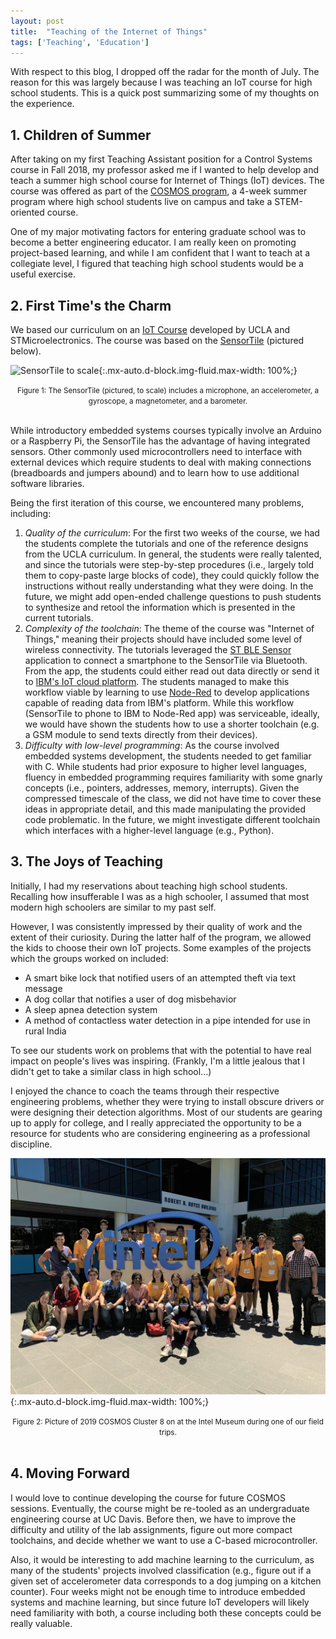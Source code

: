 ```yaml
---
layout: post
title:  "Teaching of the Internet of Things"
tags: ['Teaching', 'Education']
---
```


With respect to this blog, I dropped off the radar for the month of July. The reason for this was largely because I was teaching an IoT course for high school students. This is a quick post summarizing some of my thoughts on the experience.

## 1. Children of Summer

After taking on my first Teaching Assistant position for a Control Systems course in Fall 2018, my professor asked me if I wanted to help develop and teach a summer high school course for Internet of Things (IoT) devices. The course was offered as part of the [COSMOS program](https://cosmos.ucdavis.edu/), a 4-week summer program where high school students live on campus and take a STEM-oriented course.

One of my major motivating factors for entering graduate school was to become a better engineering educator. I am really keen on promoting project-based learning, and while I am confident that I want to teach at a collegiate level, I figured that teaching high school students would be a useful exercise.

## 2. First Time's the Charm

We based our curriculum on an [IoT Course](https://sites.google.com/view/ucla-stmicroelectronics-iot/home) developed by UCLA and STMicroelectronics. The course was based on the [SensorTile](https://www.st.com/en/evaluation-tools/steval-stlkt01v1.html) (pictured below).

![SensorTile to scale][st1]{:.mx-auto.d-block.img-fluid.max-width: 100%;}
<center>
<small>Figure 1: The SensorTile (pictured, to scale) includes a microphone, an accelerometer, a gyroscope, a magnetometer, and a barometer.</small></center><br>

While introductory embedded systems courses typically involve an Arduino or a Raspberry Pi, the SensorTile has the advantage of having integrated sensors. Other commonly used microcontrollers need to interface with external devices which require students to deal with making connections (breadboards and jumpers abound) and to learn how to use additional software libraries. 

Being the first iteration of this course, we encountered many problems, including:

1. *Quality of the curriculum*: For the first two weeks of the course, we had the students complete the tutorials and one of the reference designs from the UCLA curriculum. In general, the students were really talented, and since the tutorials were step-by-step procedures (i.e., largely told them to copy-paste large blocks of code), they could quickly follow the instructions without really understanding what they were doing. In the future, we might add open-ended challenge questions to push students to synthesize and retool the information which is presented in the current tutorials.
2. *Complexity of the toolchain*: The theme of the course was "Internet of Things," meaning their projects should have included some level of wireless connectivity. The tutorials leveraged the [ST BLE Sensor](https://www.st.com/en/embedded-software/stblesensor.html) application to connect a smartphone to the SensorTile via Bluetooth. From the app, the students could either read out data directly or send it to [IBM's IoT cloud platform](https://www.ibm.com/internet-of-things). The students managed to make this workflow viable by learning to use [Node-Red](https://nodered.org/) to develop applications capable of reading data from IBM's platform. While this workflow (SensorTile to phone to IBM to Node-Red app) was serviceable, ideally, we would have shown the students how to use a shorter toolchain (e.g. a GSM module to send texts directly from their devices).
3. *Difficulty with low-level programming*: As the course involved embedded systems development, the students needed to get familiar with C. While students had prior exposure to higher level languages, fluency in embedded programming requires familiarity with some gnarly concepts (i.e., pointers, addresses, memory, interrupts). Given the compressed timescale of the class, we did not have time to cover these ideas in appropriate detail, and this made manipulating the provided code problematic. In the future, we might investigate different toolchain which interfaces with a higher-level language (e.g., Python).

## 3. The Joys of Teaching

Initially, I had my reservations about teaching high school students. Recalling how insufferable I was as a high schooler, I assumed that most modern high schoolers are similar to my past self.

However, I was consistently impressed by their quality of work and the extent of their curiosity. During the latter half of the program, we allowed the kids to choose their own IoT projects. Some examples of the projects which the groups worked on included:

- A smart bike lock that notified users of an attempted theft via text message
- A dog collar that notifies a user of dog misbehavior
- A sleep apnea detection system
- A method of contactless water detection in a pipe intended for use in rural India

To see our students work on problems that with the potential to have real impact on people's lives was inspiring. (Frankly, I'm a little jealous that I didn't get to take a similar class in high school...)

I enjoyed the chance to coach the teams through their respective engineering problems, whether they were trying to install obscure drivers or were designing their detection algorithms. Most of our students are gearing up to apply for college, and I really appreciated the opportunity to be a resource for students who are considering engineering as a professional discipline.

![2019 COSMOS Cluster 8][group]{:.mx-auto.d-block.img-fluid.max-width: 100%;}
<center>
<small>Figure 2: Picture of 2019 COSMOS Cluster 8 on at the Intel Museum during one of our field trips.</small></center><br>

## 4. Moving Forward

I would love to continue developing the course for future COSMOS sessions. Eventually, the course might be re-tooled as an undergraduate engineering course at UC Davis. Before then, we have to improve the difficulty and utility of the lab assignments, figure out more compact toolchains, and decide whether we want to use a C-based microcontroller.

Also, it would be interesting to add machine learning to the curriculum, as many of the students' projects involved classification (e.g., figure out if a given set of accelerometer data corresponds to a dog jumping on a kitchen counter). Four weeks might not be enough time to introduce embedded systems and machine learning, but since future IoT developers will likely need familiarity with both, a course including both these concepts could be really valuable.

[group]: /images/blog/2019/08/cluster8.JPG
[st1]: https://i0.wp.com/blog.st.com/wp-content/uploads/RS6119_SensorTile_pencil-hpr-resized.jpg?fit=780%2C439&ssl=1
